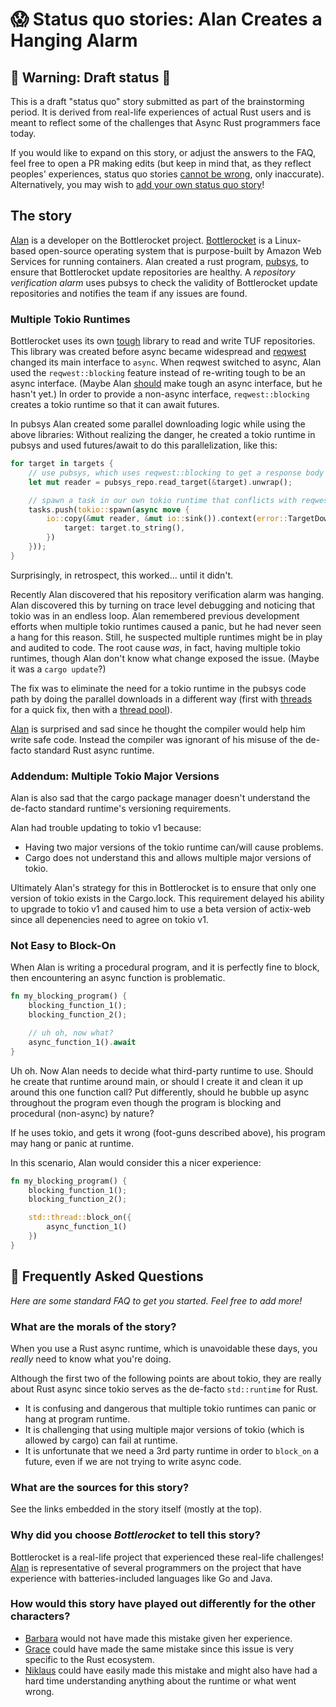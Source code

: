 # 😱 Status quo stories: Alan Creates a Hanging Alarm

## 🚧 Warning: Draft status 🚧

This is a draft "status quo" story submitted as part of the brainstorming period. It is derived from real-life experiences of actual Rust users and is meant to reflect some of the challenges that Async Rust programmers face today.

If you would like to expand on this story, or adjust the answers to the FAQ, feel free to open a PR making edits (but keep in mind that, as they reflect peoples' experiences, status quo stories [cannot be wrong], only inaccurate). Alternatively, you may wish to [add your own status quo story][htvsq]!

## The story

[Alan] is a developer on the Bottlerocket project.
[Bottlerocket] is a Linux-based open-source operating system that is purpose-built by Amazon Web Services for running containers.
Alan created a rust program, [pubsys], to ensure that Bottlerocket update repositories are healthy.
A _repository verification alarm_ uses pubsys to check the validity of Bottlerocket update repositories and notifies the team if any issues are found.

### Multiple Tokio Runtimes

Bottlerocket uses its own [tough] library to read and write TUF repositories.
This library was created before async became widespread and [reqwest] changed its main interface to `async`.
When reqwest switched to async, Alan used the `reqwest::blocking` feature instead of re-writing tough to be an async interface.
(Maybe Alan [should](https://github.com/awslabs/tough/issues/213) make tough an async interface, but he hasn't yet.)
In order to provide a non-async interface, `reqwest::blocking` creates a tokio runtime so that it can await futures.

In pubsys Alan created some parallel downloading logic while using the above libraries:
Without realizing the danger, he created a tokio runtime in pubsys and used futures/await to do this parallelization, like this:

```rust
for target in targets {
    // use pubsys, which uses reqwest::blocking to get a response body reader
    let mut reader = pubsys_repo.read_target(&target).unwrap();

    // spawn a task in our own tokio runtime that conflicts with reqwest::blocking's runtime
    tasks.push(tokio::spawn(async move {
        io::copy(&mut reader, &mut io::sink()).context(error::TargetDownload {
            target: target.to_string(),
        })
    }));
}
```

Surprisingly, in retrospect, this worked... until it didn't.

Recently Alan discovered that his repository verification alarm was hanging.
Alan discovered this by turning on trace level debugging and noticing that tokio was in an endless loop.
Alan remembered previous development efforts when multiple tokio runtimes caused a panic, but he had never seen a hang for this reason.
Still, he suspected multiple runtimes might be in play and audited to code.
The root cause _was_, in fact, having multiple tokio runtimes, though Alan don't know what change exposed the issue.
(Maybe it was a `cargo update`?)

The fix was to eliminate the need for a tokio runtime in the pubsys code path by doing the parallel downloads in a different way
(first with [threads] for a quick fix, then with a [thread pool]).

[Alan] is surprised and sad since he thought the compiler would help him write safe code.
Instead the compiler was ignorant of his misuse of the de-facto standard Rust async runtime.

### Addendum: Multiple Tokio Major Versions

Alan is also sad that the cargo package manager doesn't understand the de-facto standard runtime's versioning requirements.

Alan had trouble updating to tokio v1 because:
- Having two major versions of the tokio runtime can/will cause problems.
- Cargo does not understand this and allows multiple major versions of tokio.

Ultimately Alan's strategy for this in Bottlerocket is to ensure that only one version of tokio exists in the Cargo.lock.
This requirement delayed his ability to upgrade to tokio v1 and caused him to use a beta version of actix-web since all depenencies need to agree on tokio v1.

### Not Easy to Block-On

When Alan is writing a procedural program, and it is perfectly fine to block, then encountering an async function is problematic.

```rust
fn my_blocking_program() {
    blocking_function_1();
    blocking_function_2();

    // uh oh, now what?
    async_function_1().await
}
```

Uh oh.
Now Alan needs to decide what third-party runtime to use.
Should he create that runtime around main, or should I create it and clean it up around this one function call?
Put differently, should he bubble up async throughout the program even though the program is blocking and procedural (non-async) by nature?

If he uses tokio, and gets it wrong (foot-guns described above), his program may hang or panic at runtime.

In this scenario, Alan would consider this a nicer experience:

```rust
fn my_blocking_program() {
    blocking_function_1();
    blocking_function_2();

    std::thread::block_on({
        async_function_1()
    })
}
```

<!-- links -->

[Bottlerocket]: https://github.com/bottlerocket-os/bottlerocket
[pubsys]: https://github.com/bottlerocket-os/bottlerocket/tree/develop/tools/pubsys
[tough]: https://github.com/awslabs/tough/
[reqwest]: https://github.com/seanmonstar/reqwest
[threads]: https://github.com/bottlerocket-os/bottlerocket/pull/1521/files#diff-7546c95d0732614af12f62ff8c072f8c1061f82945c714daf1dd2962c42921ffL47
[thread pool]: https://github.com/bottlerocket-os/bottlerocket/pull/1564/files

## 🤔 Frequently Asked Questions

*Here are some standard FAQ to get you started. Feel free to add more!*

### **What are the morals of the story?**

When you use a Rust async runtime, which is unavoidable these days, you *really* need to know what you're doing.

Although the first two of the following points are about tokio, they are really about Rust async since tokio serves as the de-facto `std::runtime` for Rust.

- It is confusing and dangerous that multiple tokio runtimes can panic or hang at program runtime.
- It is challenging that using multiple major versions of tokio (which is allowed by cargo) can fail at runtime.
- It is unfortunate that we need a 3rd party runtime in order to `block_on` a future, even if we are not trying to write async code.

### **What are the sources for this story?**

See the links embedded in the story itself (mostly at the top).

### **Why did you choose *Bottlerocket* to tell this story?**

Bottlerocket is a real-life project that experienced these real-life challenges!
[Alan] is representative of several programmers on the project that have experience with batteries-included languages like Go and Java.

### **How would this story have played out differently for the other characters?**

- [Barbara] would not have made this mistake given her experience.
- [Grace] could have made the same mistake since this issue is very specific to the Rust ecosystem.
- [Niklaus] could have easily made this mistake and might also have had a hard time understanding anything about the runtime or what went wrong.

[character]: ../../characters.md
[status quo stories]: ../status_quo.md
[Alan]: ../../characters/alan.md
[Grace]: ../../characters/grace.md
[Niklaus]: ../../characters/niklaus.md
[Barbara]: ../../characters/barbara.md
[htvsq]: ../status_quo.md
[cannot be wrong]: ../../how_to_vision/comment.md#comment-to-understand-or-improve-not-to-negate-or-dissuade

